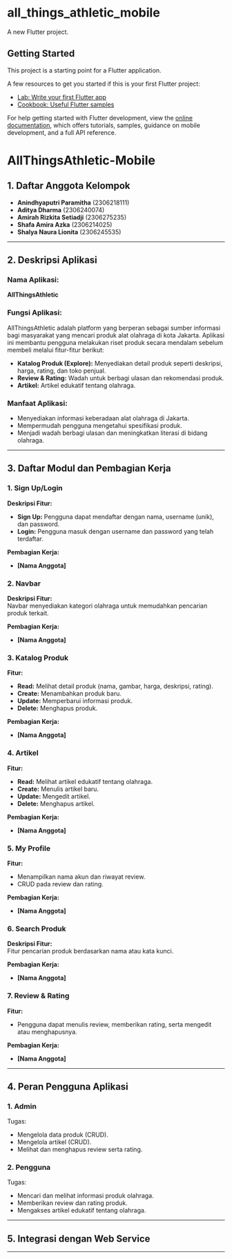 # all_things_athletic_mobile

A new Flutter project.

## Getting Started

This project is a starting point for a Flutter application.

A few resources to get you started if this is your first Flutter project:

- [Lab: Write your first Flutter app](https://docs.flutter.dev/get-started/codelab)
- [Cookbook: Useful Flutter samples](https://docs.flutter.dev/cookbook)

For help getting started with Flutter development, view the
[online documentation](https://docs.flutter.dev/), which offers tutorials,
samples, guidance on mobile development, and a full API reference.


# **AllThingsAthletic-Mobile**

## **1. Daftar Anggota Kelompok**
- **Anindhyaputri Paramitha** (2306218111)  
- **Aditya Dharma** (2306240074)  
- **Amirah Rizkita Setiadji** (2306275235)  
- **Shafa Amira Azka** (2306214025)  
- **Shalya Naura Lionita** (2306245535)  

---

## **2. Deskripsi Aplikasi**

### **Nama Aplikasi**:  
**AllThingsAthletic**  

### **Fungsi Aplikasi**:  
AllThingsAthletic adalah platform yang berperan sebagai sumber informasi bagi masyarakat yang mencari produk alat olahraga di kota Jakarta. Aplikasi ini membantu pengguna melakukan riset produk secara mendalam sebelum membeli melalui fitur-fitur berikut:  

- **Katalog Produk (Explore):** Menyediakan detail produk seperti deskripsi, harga, rating, dan toko penjual.  
- **Review & Rating:** Wadah untuk berbagi ulasan dan rekomendasi produk.  
- **Artikel:** Artikel edukatif tentang olahraga.  

### **Manfaat Aplikasi**:  
- Menyediakan informasi keberadaan alat olahraga di Jakarta.  
- Mempermudah pengguna mengetahui spesifikasi produk.  
- Menjadi wadah berbagi ulasan dan meningkatkan literasi di bidang olahraga.  

---

## **3. Daftar Modul dan Pembagian Kerja**

### **1. Sign Up/Login**
**Deskripsi Fitur:**  
- **Sign Up:** Pengguna dapat mendaftar dengan nama, username (unik), dan password.  
- **Login:** Pengguna masuk dengan username dan password yang telah terdaftar.  

**Pembagian Kerja:**  
- **[Nama Anggota]**

### **2. Navbar**
**Deskripsi Fitur:**  
Navbar menyediakan kategori olahraga untuk memudahkan pencarian produk terkait.  

**Pembagian Kerja:**  
- **[Nama Anggota]**

### **3. Katalog Produk**
**Fitur:**  
- **Read:** Melihat detail produk (nama, gambar, harga, deskripsi, rating).  
- **Create:** Menambahkan produk baru.  
- **Update:** Memperbarui informasi produk.  
- **Delete:** Menghapus produk.  

**Pembagian Kerja:**  
- **[Nama Anggota]**

### **4. Artikel**
**Fitur:**  
- **Read:** Melihat artikel edukatif tentang olahraga.  
- **Create:** Menulis artikel baru.  
- **Update:** Mengedit artikel.  
- **Delete:** Menghapus artikel.  

**Pembagian Kerja:**  
- **[Nama Anggota]**

### **5. My Profile**
**Fitur:**  
- Menampilkan nama akun dan riwayat review.  
- CRUD pada review dan rating.  

**Pembagian Kerja:**  
- **[Nama Anggota]**

### **6. Search Produk**
**Deskripsi Fitur:**  
Fitur pencarian produk berdasarkan nama atau kata kunci.  

**Pembagian Kerja:**  
- **[Nama Anggota]**

### **7. Review & Rating**
**Fitur:**  
- Pengguna dapat menulis review, memberikan rating, serta mengedit atau menghapusnya.  

**Pembagian Kerja:**  
- **[Nama Anggota]**

---

## **4. Peran Pengguna Aplikasi**

### **1. Admin**
Tugas:  
- Mengelola data produk (CRUD).  
- Mengelola artikel (CRUD).  
- Melihat dan menghapus review serta rating.  

### **2. Pengguna**
Tugas:  
- Mencari dan melihat informasi produk olahraga.  
- Memberikan review dan rating produk.  
- Mengakses artikel edukatif tentang olahraga.  

---

## **5. Integrasi dengan Web Service**  

---
